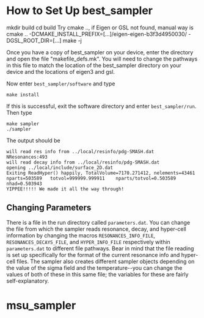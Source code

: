 # How to Set Up best_sampler

mkdir build
cd build
Try cmake .., if Eigen or GSL not found, manual way is
cmake .. -DCMAKE_INSTALL_PREFIX=[...]/eigen-eigen-b3f3d4950030/ -DGSL_ROOT_DIR=[...]
make -j

Once you have a copy of best_sampler on your device, enter the directory and open the file "makefile_defs.mk". You will need to change the pathways in this file to match the location of the best_sampler directory on your device and the locations of eigen3 and gsl.

Now enter `best_sampler/software` and type

	make install

If this is successful, exit the software directory and enter `best_sampler/run`. Then type

	make sampler
	./sampler

The output should be

	will read res info from ../local/resinfo/pdg-SMASH.dat
	NResonances:493
	will read decay info from ../local/resinfo/pdg-SMASH.dat
	opening ../local/include/surface_2D.dat
	Exiting ReadHyper() happily, TotalVolume=7170.271412, nelements=43461
	nparts=503589	totvol=999999.999911	nparts/totvol=0.503589	nhad=0.503943
	YIPPEE!!!!! We made it all the way through!

## Changing Parameters

There is a file in the run directory called `parameters.dat`. You can change the file from which the sampler reads resonance, decay, and hyper-cell information by changing the macros `RESONANCES_INFO_FILE`, `RESONANCES_DECAYS_FILE`, and `HYPER_INFO_FILE` respectively within `parameters.dat` to different file pathways. Bear in mind that the file reading is set up specifically for the format of the current resonance info and hyper-cell files. The sampler also creates different sampler objects depending on the value of the sigma field and the temperature--you can change the values of both of these in this same file; the variables for these are fairly self-explanatory.
# msu_sampler
